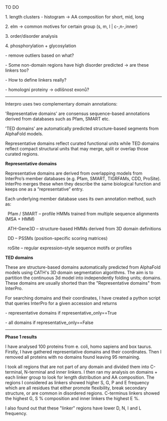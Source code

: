 TO DO

1\. length clusters - histogram -> AA composition for short, mid, long

2\. elm -> common motives for certain group (s, m, l | c-,n-,inner)

3\. order/disorder analysis 

4\. phosphorylation + glycosylation





\- remove outliers based on what?

\- Some non-domain regions have high disorder predicted -> are these linkers too?

\- How to define linkers really?

\- homologní proteiny -> odlišnost exonů? 

-----------------------------------------------------------------------------



Interpro uses two complementary domain annotations:

'Representative domains' are consensus sequence-based annotations derived from databases such as Pfam, SMART etc.

'TED domains' are automatically predicted structure-based segments from AlphaFold models.

Representative domains reflect curated functional units while TED domains reflect compact structural units that may merge, split or overlap those curated regions.



**Representative domains**



Representative domains are derived from overlapping models from InterPro’s member databases (e.g. Pfam, SMART, TIGRFAMs, CDD, ProSite). InterPro merges these when they describe the same biological function and keeps one as a “representative” entry.

Each underlying member database uses its own annotation method, such as:

&nbsp;	Pfam / SMART – profile HMMs trained from multiple sequence alignments (MSA + HMM)



&nbsp;	ATH-Gene3D – structure-based HMMs derived from 3D domain definitions	



&nbsp;	DD – PSSMs (position-specific scoring matrices)



&nbsp;	roSite – regular expression–style sequence motifs or profiles



**TED domains**



These are structure-based domains automatically predicted from AlphaFold models using CATH's 3D domain segmentation algorithms. The aim is to partition the continuous 3d model into independently folding units; domains. These domains are usually shorted than the "Representative domains" from InterPro.



For searching domains and their coordinates, I have created a python script that queries InterPro for a given accession and returns

\- representative domains if representative\_only==True

\- all domains if representative\_only==False

-----------------------------------------------------------------------------

**Phase 1 results**



I have analysed 100 proteins from e. coli, homo sapiens and box taurus. Firstly, I have gathered representative domains and their coordinates. Then I removed all proteins with no domains found leaving 95 remaining. 

I took all regions that are not part of any domain and divided them into C-terminal, N-terminal and inner linkers. I then ran my analysis on domains + each linker group to look for length distribution and AA composition. The regions I considered as linkers showed higher S, G, P and E frequency which are all residues that either promote flexibility, break secondary structure, or are common in disordered regions. C-terminus linkers showed the highest G, S % composition and inner linkers the highest E %. 

I also found out that these "linker" regions have lower D, N, I and L frequency. 




















